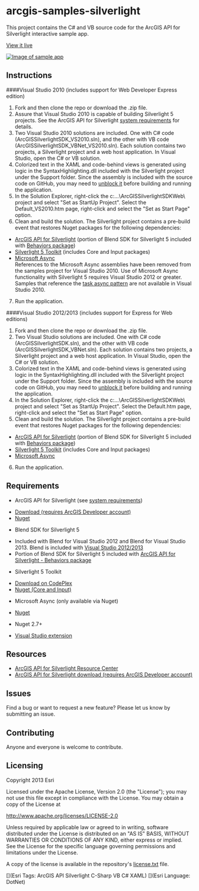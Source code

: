 # arcgis-samples-silverlight

This project contains the C# and VB source code for the ArcGIS API for Silverlight interactive sample app.  

[View it live](https://developers.arcgis.com/en/silverlight/sample-code/start.htm)

[![Image of sample app](https://raw.github.com/Esri/arcgis-samples-silverlight/master/arcgis-samples-silverlight.png "Interactive sample app")](https://developers.arcgis.com/en/silverlight/sample-code/start.htm)


## Instructions 
####Visual Studio 2010 (includes support for Web Developer Express edition)

1. Fork and then clone the repo or download the .zip file.
2. Assure that Visual Studio 2010 is capable of building Silverlight 5 projects.  See the ArcGIS API for Silverlight [system requirements](https://developers.arcgis.com/en/silverlight/guide/system-requirements.htm) for details.  
3. Two Visual Studio 2010 solutions are included. One with C# code (ArcGISSilverlightSDK_VS2010.sln), and the other with VB code
(ArcGISSilverlightSDK_VBNet_VS2010.sln).  Each solution contains two projects, a Silverlight project and a web host application. In Visual Studio, open 
the C# or VB solution.
4. Colorized text in the XAML and code-behind views is generated using logic in the SyntaxHighlighting.dll included with the Silverlight project under the Support folder. Since the assembly is included with the source code on GitHub, you may need to [unblock it](http://go.microsoft.com/fwlink/?LinkId=179545) before building and running the application. 
5. In the Solution Explorer, right-click the c:...\ArcGISSilverlightSDKWeb\ project and select "Set as StartUp Project".  Select the Default_VS2010.htm 
page, right-click and select the "Set as Start Page" option.    
6. Clean and build the solution.  The Silverlight project contains a pre-build event that restores Nuget packages for the following dependencies:
 - [ArcGIS API for Silverlight](https://www.nuget.org/packages/ArcGISSilverlight-All/) (portion of Blend SDK for Silverlight 5 included with [Behaviors package](https://www.nuget.org/packages/ArcGISSilverlight-Behaviors/)) 
 - [Silverlight 5 Toolkit](https://www.nuget.org/packages/SilverlightToolkit-Input/) (includes Core and Input packages)
 - [Microsoft Async](https://www.nuget.org/packages/Microsoft.Bcl.Async)  
   References to the Microsoft Async assemblies have been removed from the samples project for Visual Studio 2010.  Use of Microsoft Async functionality with Silverlight 5 requires Visual Studio 2012 or greater.  Samples that reference the [task async pattern](http://msdn.microsoft.com/async) are not available in Visual Studio 2010.  
7. Run the application. 

####Visual Studio 2012/2013 (includes support for Express for Web editions)

1. Fork and then clone the repo or download the .zip file.
2. Two Visual Studio solutions are included. One with C# code (ArcGISSilverlightSDK.sln), and the other with VB code
(ArcGISSilverlightSDK_VBNet.sln).  Each solution contains two projects, a Silverlight project and a web host application. In Visual Studio, open 
the C# or VB solution.
3. Colorized text in the XAML and code-behind views is generated using logic in the SyntaxHighlighting.dll included with the Silverlight project under the Support folder. Since the assembly is included with the source code on GitHub, you may need to [unblock it](http://go.microsoft.com/fwlink/?LinkId=179545) before building and running the application. 
4. In the Solution Explorer, right-click the c:...\ArcGISSilverlightSDKWeb\ project and select "Set as StartUp Project".  Select the Default.htm page,
right-click and select the "Set as Start Page" option.    
5. Clean and build the solution.  The Silverlight project contains a pre-build event that restores Nuget packages for the following dependencies:  
 - [ArcGIS API for Silverlight](https://www.nuget.org/packages/ArcGISSilverlight-All/) (portion of Blend SDK for Silverlight 5 included with [Behaviors package](https://www.nuget.org/packages/ArcGISSilverlight-Behaviors/)) 
 - [Silverlight 5 Toolkit](https://www.nuget.org/packages/SilverlightToolkit-Input/) (includes Core and Input packages)
 - [Microsoft Async](https://www.nuget.org/packages/Microsoft.Bcl.Async)           
6. Run the application.  

## Requirements

* ArcGIS API for Silverlight (see [system requirements](https://developers.arcgis.com/en/silverlight/guide/system-requirements.htm))
 - [Download (requires ArcGIS Developer account)](https://developers.arcgis.com/en/silverlight/?download=ArcGISAPI32forSilverlight.exe)
 - [Nuget](http://www.nuget.org/packages/ArcGISSilverlight-All/)
* Blend SDK for Silverlight 5
 - Included with Blend for Visual Studio 2012 and Blend for Visual Studio 2013.  Blend is included with [Visual Studio 2012/2013](http://www.visualstudio.com/)
 - Portion of Blend SDK for Silverlight 5 included with [ArcGIS API for Silverlight - Behaviors package](http://www.nuget.org/packages/ArcGISSilverlight-Behaviors/)
* Silverlight 5 Toolkit
 - [Download on CodePlex](http://silverlight.codeplex.com/)
 - [Nuget (Core and Input)](http://www.nuget.org/packages/SilverlightToolkit-Input/)  
* Microsoft Async (only available via Nuget)
 - [Nuget](http://www.nuget.org/packages/Microsoft.Bcl.Async/)
* Nuget 2.7+ 
 - [Visual Studio extension](http://docs.nuget.org/docs/start-here/installing-nuget)

## Resources

* [ArcGIS API for Silverlight Resource Center](https://developers.arcgis.com/en/silverlight)
* [ArcGIS API for Silverlight download (requires ArcGIS Developer account)](https://developers.arcgis.com/en/silverlight/?download=ArcGISAPI32forSilverlight.exe)

## Issues

Find a bug or want to request a new feature?  Please let us know by submitting an issue.

## Contributing

Anyone and everyone is welcome to contribute. 

## Licensing
Copyright 2013 Esri

Licensed under the Apache License, Version 2.0 (the "License");
you may not use this file except in compliance with the License.
You may obtain a copy of the License at

   http://www.apache.org/licenses/LICENSE-2.0

Unless required by applicable law or agreed to in writing, software
distributed under the License is distributed on an "AS IS" BASIS,
WITHOUT WARRANTIES OR CONDITIONS OF ANY KIND, either express or implied.
See the License for the specific language governing permissions and
limitations under the License.

A copy of the license is available in the repository's [license.txt]( https://raw.github.com/Esri/arcgis-samples-silverlight/master/license.txt) file.

[](Esri Tags: ArcGIS API Silverlight C-Sharp VB C# XAML)
[](Esri Language: DotNet)

